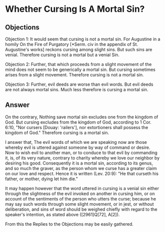 # Whether Cursing Is A Mortal Sin?

## Objections

Objection 1: It would seem that cursing is not a mortal sin. For Augustine in a homily On the Fire of Purgatory [*Serm. civ in the appendix of St. Augustine's works] reckons cursing among slight sins. But such sins are venial. Therefore cursing is not a mortal but a venial Sin.

Objection 2: Further, that which proceeds from a slight movement of the mind does not seem to be generically a mortal sin. But cursing sometimes arises from a slight movement. Therefore cursing is not a mortal sin.

Objection 3: Further, evil deeds are worse than evil words. But evil deeds are not always mortal sins. Much less therefore is cursing a mortal sin.

## Answer

On the contrary, Nothing save mortal sin excludes one from the kingdom of God. But cursing excludes from the kingdom of God, according to 1 Cor. 6:10, "Nor cursers [Douay: 'railers'], nor extortioners shall possess the kingdom of God." Therefore cursing is a mortal sin.

I answer that, The evil words of which we are speaking now are those whereby evil is uttered against someone by way of command or desire. Now to wish evil to another man, or to conduce to that evil by commanding it, is, of its very nature, contrary to charity whereby we love our neighbor by desiring his good. Consequently it is a mortal sin, according to its genus, and so much the graver, as the person whom we curse has a greater claim on our love and respect. Hence it is written (Lev. 20:9): "He that curseth his father, or mother, dying let him die."

It may happen however that the word uttered in cursing is a venial sin either through the slightness of the evil invoked on another in cursing him, or on account of the sentiments of the person who utters the curse; because he may say such words through some slight movement, or in jest, or without deliberation, and sins of word should be weighed chiefly with regard to the speaker's intention, as stated above ([2961]Q[72], A[2]).

From this the Replies to the Objections may be easily gathered.